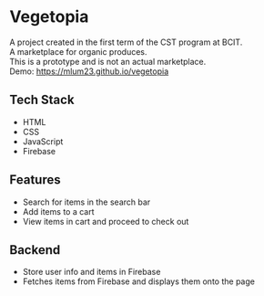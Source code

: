 # Vegetopia  
  
A project created in the first term of the CST program at BCIT.  
A marketplace for organic produces.  
This is a prototype and is not an actual marketplace.  
Demo: https://mlum23.github.io/vegetopia
  
  
## Tech Stack
* HTML
* CSS
* JavaScript
* Firebase  
  
## Features
* Search for items in the search bar
* Add items to a cart
* View items in cart and proceed to check out
  
## Backend
* Store user info and items in Firebase
* Fetches items from Firebase and displays them onto the page
